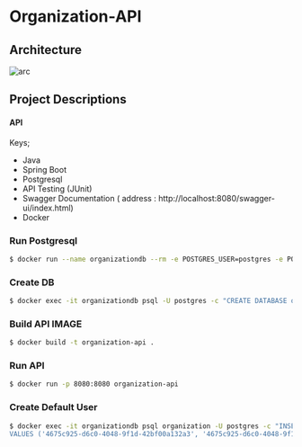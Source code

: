 # Organization-API

## Architecture

![arc](https://user-images.githubusercontent.com/56771957/217103068-ce8e17b0-d812-4393-ad1b-c43fa9227a4f.jpeg)

## Project Descriptions

#### API

Keys;

- Java
- Spring Boot 
- Postgresql
- API Testing (JUnit)
- Swagger Documentation ( address : http://localhost:8080/swagger-ui/index.html)
- Docker

### Run Postgresql

```sh
$ docker run --name organizationdb --rm -e POSTGRES_USER=postgres -e POSTGRES_PASSWORD=12345 -p 5432:5432 -d  postgres
```

### Create DB
```sh
$ docker exec -it organizationdb psql -U postgres -c "CREATE DATABASE organization"
```

### Build API IMAGE
```sh
$ docker build -t organization-api .
```

### Run API 
```sh
$ docker run -p 8080:8080 organization-api
```

### Create Default User
```sh
$ docker exec -it organizationdb psql organization -U postgres -c "INSERT INTO users (id, created_by, created_date, email, full_name, normalized_name, status)
VALUES ('4675c925-d6c0-4048-9f1d-42bf00a132a3', '4675c925-d6c0-4048-9f1d-42bf00a132a3', current_timestamp, 'test_user@gmail.com','test','test','ACTIVE');"
```


